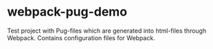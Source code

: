 # webpack-pug-demo
Test project with Pug-files which are generated into html-files through Webpack. Contains configuration files for Webpack.
